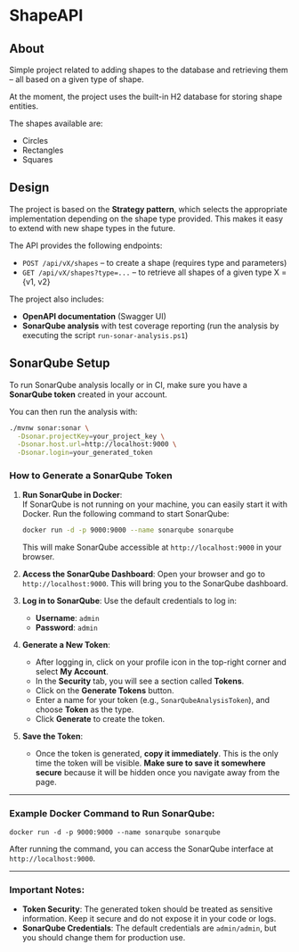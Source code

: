 # ShapeAPI

## About

Simple project related to adding shapes to the database and retrieving them – all based on a given type of shape.

At the moment, the project uses the built-in H2 database for storing shape entities.

The shapes available are:
- Circles
- Rectangles
- Squares

## Design

The project is based on the **Strategy pattern**, which selects the appropriate implementation depending on the shape type provided. This makes it easy to extend with new shape types in the future.

The API provides the following endpoints:
- `POST /api/vX/shapes` – to create a shape (requires type and parameters) 
- `GET /api/vX/shapes?type=...` – to retrieve all shapes of a given type
X = {v1, v2}

The project also includes:
- **OpenAPI documentation** (Swagger UI)
- **SonarQube analysis** with test coverage reporting (run the analysis by executing the script `run-sonar-analysis.ps1`)

## SonarQube Setup

To run SonarQube analysis locally or in CI, make sure you have a **SonarQube token** created in your account.

You can then run the analysis with:

```bash
./mvnw sonar:sonar \
  -Dsonar.projectKey=your_project_key \
  -Dsonar.host.url=http://localhost:9000 \
  -Dsonar.login=your_generated_token
```

### How to Generate a SonarQube Token

1. **Run SonarQube in Docker**:  
   If SonarQube is not running on your machine, you can easily start it with Docker. Run the following command to start SonarQube:

   ```bash
   docker run -d -p 9000:9000 --name sonarqube sonarqube
   ```

   This will make SonarQube accessible at `http://localhost:9000` in your browser.

2. **Access the SonarQube Dashboard**:
   Open your browser and go to `http://localhost:9000`. This will bring you to the SonarQube dashboard.

3. **Log in to SonarQube**:
   Use the default credentials to log in:
   - **Username**: `admin`
   - **Password**: `admin`

4. **Generate a New Token**:
   - After logging in, click on your profile icon in the top-right corner and select **My Account**.
   - In the **Security** tab, you will see a section called **Tokens**.
   - Click on the **Generate Tokens** button.
   - Enter a name for your token (e.g., `SonarQubeAnalysisToken`), and choose **Token** as the type.
   - Click **Generate** to create the token.

5. **Save the Token**:
   - Once the token is generated, **copy it immediately**. This is the only time the token will be visible. **Make sure to save it somewhere secure** because it will be hidden once you navigate away from the page.

---

### Example Docker Command to Run SonarQube:

`docker run -d -p 9000:9000 --name sonarqube sonarqube`

After running the command, you can access the SonarQube interface at `http://localhost:9000`.

---

### Important Notes:

- **Token Security**: The generated token should be treated as sensitive information. Keep it secure and do not expose it in your code or logs.
- **SonarQube Credentials**: The default credentials are `admin/admin`, but you should change them for production use.

